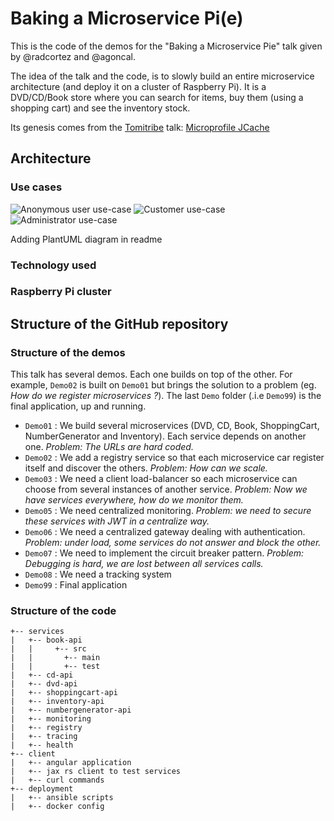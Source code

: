 # Baking a Microservice Pi(e)

This is the code of the demos for the "Baking a Microservice Pie" talk given by @radcortez and @agoncal.

The idea of the talk and the code, is to slowly build an entire microservice architecture (and deploy it on a cluster of Raspberry Pi). It is a DVD/CD/Book store where you can search for items, buy them (using a shopping cart) and see the inventory stock.

Its genesis comes from the [Tomitribe](http://www.tomitribe.com/) talk: [Microprofile JCache](https://github.com/tomitribe/microprofile-jcache)

## Architecture 

### Use cases

![Anonymous user use-case](http://www.plantuml.com/plantuml/png/TLBBQiCm4BpxA_ROGXBerOU0OvTGA24qfATUL5jrJ6EjqOFGlwyaIxKKgITRCxFl8Qr43cN5aFsCg4G9H00nu0mLXHAq9OB2muxZJN_h1beYoHNxHwDLxOpNJQBS8NvdjOP8rCrxFh76YoBe2DRhRLWrfWBELlalq6Pbz3QHdhhqKDPAI1mfNvRWaM0DhzWFp7Le_oCAbLmu_KZ69Am3DNL4KfWuVWrNwlJ7-RK4L5q7WwGZI0HnmMaQMAytn7q1pTVwbLI8jD0YavJ9-5Och8W6TCkP1xfdF6NcIJXB-kQpaRxHNC6meVjpLDqui458JlGpCAQ1WuFKR-ScTQL1GqzQLSQH1e_zQ9Mf6mriNVCdt5D6kJdaosbtMC7vMA_WWy5pTR1Ntf-UWAdnatBXKlW0xsSpYDk3QpUB1qQ-O-P-N31iDjkmo1ASPyo8CV4B)
![Customer use-case](http://www.plantuml.com/plantuml/png/TLBBQiCm4BpxA_ROGXBerOU0OvTGA24qfATUL5jrJ6EjqOFGlwyaIxKKgITRCxFl8Qr43cN5aFsCg4G9H00nu0mLXHAq9OB2muxZJN_h1beYoHNxHwDLxOpNJQBS8NvdjOP8rCrxFh76YoBe2DRhRLWrfWBELlalq6Pbz3QHdhhqKDPAI1mfNvRWaM0DhzWFp7Le_oCAbLmu_KZ69Am3DNL4KfWuVWrNwlJ7-RK4L5q7WwGZI0HnmMaQMAytn7q1pTVwbLI8jD0YavJ9-5Och8W6TCkP1xfdF6NcIJXB-kQpaRxHNC6meVjpLDqui458JlGpCAQ1WuFKR-ScTQL1GqzQLSQH1e_zQ9Mf6mriNVCdt5D6kJdaosbtMC7vMA_WWy5pTR1Ntf-UWAdnatBXKlW0xsSpYDk3QpUB1qQ-O-P-N31iDjkmo1ASPyo8CV4B)
![Administrator use-case](http://www.plantuml.com/plantuml/png/TLBBQiCm4BpxA_ROGXBerOU0OvTGA24qfATUL5jrJ6EjqOFGlwyaIxKKgITRCxFl8Qr43cN5aFsCg4G9H00nu0mLXHAq9OB2muxZJN_h1beYoHNxHwDLxOpNJQBS8NvdjOP8rCrxFh76YoBe2DRhRLWrfWBELlalq6Pbz3QHdhhqKDPAI1mfNvRWaM0DhzWFp7Le_oCAbLmu_KZ69Am3DNL4KfWuVWrNwlJ7-RK4L5q7WwGZI0HnmMaQMAytn7q1pTVwbLI8jD0YavJ9-5Och8W6TCkP1xfdF6NcIJXB-kQpaRxHNC6meVjpLDqui458JlGpCAQ1WuFKR-ScTQL1GqzQLSQH1e_zQ9Mf6mriNVCdt5D6kJdaosbtMC7vMA_WWy5pTR1Ntf-UWAdnatBXKlW0xsSpYDk3QpUB1qQ-O-P-N31iDjkmo1ASPyo8CV4B)


Adding PlantUML diagram in readme
### Technology used

### Raspberry Pi cluster

## Structure of the GitHub repository 

### Structure of the demos

This talk has several demos. Each one builds on top of the other. For example, `Demo02` is built on `Demo01` but brings the solution to a problem (eg. _How do we register microservices ?_). The last `Demo` folder (.i.e `Demo99`) is the final application, up and running.

* `Demo01` : We build several microservices (DVD, CD, Book, ShoppingCart, NumberGenerator and Inventory). Each service depends on another one. _Problem: The URLs are hard coded._
* `Demo02` : We add a registry service so that each microservice car register itself and discover the others. _Problem: How can we scale._
* `Demo03` : We need a client load-balancer so each microservice can choose from several instances of another service. _Problem: Now we have services everywhere, how do we monitor them._
* `Demo05` : We need centralized monitoring. _Problem: we need to secure these services with JWT in a centralize way._
* `Demo06` : We need a centralized gateway dealing with authentication. _Problem: under load, some services do not answer and block the other._
* `Demo07` : We need to implement the circuit breaker pattern. _Problem: Debugging is hard, we are lost between all services calls._
* `Demo08` : We need a tracking system
* `Demo99` : Final application

### Structure of the code 

```
+-- services
|   +-- book-api
|   |     +-- src
|   |       +-- main
|   |       +-- test
|   +-- cd-api
|   +-- dvd-api
|   +-- shoppingcart-api
|   +-- inventory-api
|   +-- numbergenerator-api
|   +-- monitoring
|   +-- registry
|   +-- tracing
|   +-- health
+-- client
|   +-- angular application
|   +-- jax rs client to test services
|   +-- curl commands
+-- deployment
|   +-- ansible scripts
|   +-- docker config
```
